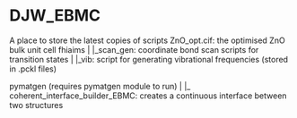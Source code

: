 # DJW_EBMC
A place to store the latest copies of scripts
ZnO_opt.cif: the optimised ZnO bulk unit cell
fhiaims
|
|_scan_gen: coordinate bond scan scripts for transition states
|
|_vib: script for generating vibrational frequencies (stored in .pckl files)


pymatgen (requires pymatgen module to run)
|
|_ coherent_interface_builder_EBMC: creates a continuous interface between two structures 
